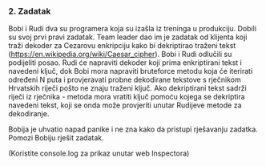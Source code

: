 ### 2. Zadatak
Bobi i Rudi dva su programera koja su izašla iz treninga u produkciju. Dobili su svoj prvi pravi zadatak. Team leader dao im je zadatak od klijenta koji traži dekoder za Cezarovu enkripciju kako bi dekriptirao traženi tekst (https://en.wikipedia.org/wiki/Caesar_cipher). Bobi i Rudi odlučili su podijeliti posao. Rudi će napraviti dekoder koji prima enkriptirani tekst i navedeni ključ, dok Bobi mora napraviti bruteforce metodu koja će iterirati određeni N puta i provjeravati probne dekodirane tekstove s rječnikom Hrvatskih riječi pošto ne znaju traženi ključ. Ako dekriptirani tekst sadrži riječi iz rječnika - metoda mora vratiti ključ pomoću kojega se dekriptira navedeni tekst, koji se onda može provjeriti unutar Rudijeve metode za dekodiranje.

Bobija je uhvatio napad panike i ne zna kako da pristupi rješavanju zadatka. Pomozi Bobiju rješit zadatak.

(Koristite console.log za prikaz unutar web Inspectora)
